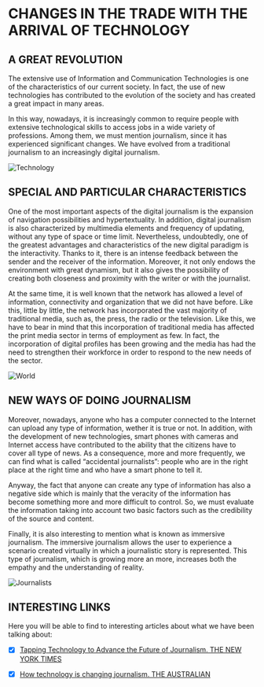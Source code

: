 
# **CHANGES IN THE TRADE WITH THE ARRIVAL OF TECHNOLOGY**

## A GREAT REVOLUTION

The extensive use of Information and Communication Technologies is one of the characteristics of our current society. In fact, the use of new technologies has contributed to the evolution of the society and has created a great impact in many areas.  

In this way, nowadays, it is increasingly common to require people with extensive technological skills to access jobs in a wide variety of professions. Among them, we must mention journalism, since it has experienced significant changes. We have evolved from a traditional journalism to an increasingly digital journalism. 

![Technology](http://www.studentworldonline.com/userfiles/images/digital%20journalism.jpg)

## **SPECIAL AND PARTICULAR CHARACTERISTICS**

One of the most important aspects of the digital journalism is the expansion of navigation possibilities and hypertextuality. In addition, digital journalism is also characterized by multimedia elements and frequency of updating, without any type of space or time limit. Nevertheless, undoubtedly, one of the greatest advantages and characteristics of the new digital paradigm is the interactivity. Thanks to it, there is an intense feedback between the sender and the receiver of the information. Moreover, it not only endows the environment with great dynamism, but it also gives the possibility of creating both closeness and proximity with the writer or with the journalist.

At the same time, it is well known that the network has allowed a level of information, connectivity and organization that we did not have before. Like this, little by little, the network has incorporated the vast majority of traditional media, such as, the press, the radio or the television. Like this, we have to bear in mind that this incorporation of traditional media has affected the print media sector in terms of employment as few. In fact, the incorporation of digital profiles has been growing and the media has had the need to strengthen their workforce in order to respond to the new needs of the sector. 

![World](https://www.itforum365.com.br/wp-content/uploads/2017/10/mundo-conectado.jpg)

## **NEW WAYS OF DOING JOURNALISM**

Moreover, nowadays, anyone who has a computer connected to the Internet can upload any type of information, wether it is true or not. In addition, with the development of new technologies,  smart phones with cameras and Internet access have contributed to the ability that the citizens have to cover all type of news. As a consequence, more and more frequently, we can find what is called “accidental journalists”: people who are in the right place at the right time and who have a smart phone to tell it. 

Anyway, the fact that anyone can create any type of information has also a negative side which is mainly that the veracity of the information has become something more and more difficult to control. So, we must evaluate the information taking into account two basic factors such as the credibility of the source and content.

Finally, it is also interesting to mention what is known as immersive journalism. The immersive journalism allows the user to experience a scenario created virtually in which a journalistic story is represented. This type of journalism, which is growing more an more, increases both the empathy and the understanding of reality. 

![Journalists](https://colectivonovecento.files.wordpress.com/2013/01/tablet-2.jpg)

## INTERESTING LINKS

Here you will be able to find to interesting articles about what we have been talking about:
- [X] [Tapping Technology to Advance the Future of Journalism. THE NEW YORK TIMES](https://www.nytimes.com/2018/01/03/technology/personaltech/technology-future-journalism.html)
- [X] [How technology is changing journalism. THE AUSTRALIAN](https://www.theaustralian.com.au/business/media/technology-changing-journalism/news-story/04f969acd1c00ab4f6fafec70d10cc19?sv=d934692e883c7c426f940888542181da)


